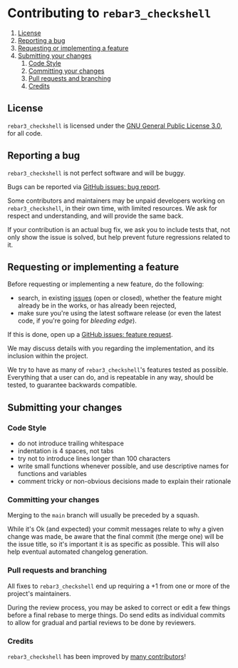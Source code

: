 # Contributing to `rebar3_checkshell`

1. [License](#license)
1. [Reporting a bug](#reporting-a-bug)
1. [Requesting or implementing a feature](#requesting-or-implementing-a-feature)
1. [Submitting your changes](#submitting-your-changes)
   1. [Code Style](#code-style)
   1. [Committing your changes](#committing-your-changes)
   1. [Pull requests and branching](#pull-requests-and-branching)
   1. [Credits](#credits)

## License

`rebar3_checkshell` is licensed under the [GNU General Public License 3.0](LICENSE), for all
code.

## Reporting a bug

`rebar3_checkshell` is not perfect software and will be buggy.

Bugs can be reported via
[GitHub issues: bug report](https://github.com/paulo-ferraz-oliveira/rebar3_checkshell/issues/new?template=bug_report.md).

Some contributors and maintainers may be unpaid developers working on `rebar3_checkshell`, in their
own time, with limited resources. We ask for respect and understanding, and will provide the same
back.

If your contribution is an actual bug fix, we ask you to include tests that, not only show the issue
is solved, but help prevent future regressions related to it.

## Requesting or implementing a feature

Before requesting or implementing a new feature, do the following:

- search, in existing [issues](https://github.com/paulo-ferraz-oliveira/rebar3_checkshell/issues)
(open or closed), whether the feature might already be in the works, or has already been rejected,
- make sure you're using the latest software release (or even the latest code, if you're going for
_bleeding edge_).

If this is done, open up a
[GitHub issues: feature request](https://github.com/paulo-ferraz-oliveira/rebar3_checkshell/issues/new?template=feature_request.md).

We may discuss details with you regarding the implementation, and its inclusion within the project.

We try to have as many of `rebar3_checkshell`'s features tested as possible. Everything that a user
can do, and is repeatable in any way, should be tested, to guarantee backwards compatible.

## Submitting your changes

### Code Style

- do not introduce trailing whitespace
- indentation is 4 spaces, not tabs
- try not to introduce lines longer than 100 characters
- write small functions whenever possible, and use descriptive names for functions and variables
- comment tricky or non-obvious decisions made to explain their rationale

### Committing your changes

Merging to the `main` branch will usually be preceded by a squash.

While it's Ok (and expected) your commit messages relate to why a given change was made, be aware
that the final commit (the merge one) will be the issue title, so it's important it is as specific
as possible. This will also help eventual automated changelog generation.

### Pull requests and branching

All fixes to `rebar3_checkshell` end up requiring a +1 from one or more of the project's
maintainers.

During the review process, you may be asked to correct or edit a few things before a final rebase
to merge things. Do send edits as individual commits to allow for gradual and partial reviews to be
done by reviewers.

### Credits

`rebar3_checkshell` has been improved by
[many contributors](https://github.com/paulo-ferraz-oliveira/rebar3_checkshell/graphs/contributors)!
